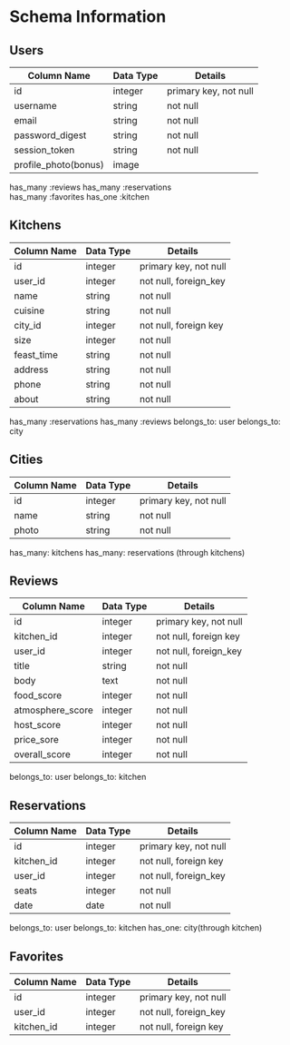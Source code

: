 # **Schema Information**  

## **Users**  

Column Name | Data Type | Details  
--- | --- | ---  
id | integer | primary key, not null  
username | string | not null  
email | string | not null  
password_digest | string | not null  
session_token | string | not null  
profile_photo(bonus) | image |  

has_many :reviews
has_many :reservations  
has_many :favorites
has_one :kitchen

## **Kitchens**  

Column Name | Data Type | Details  
--- | --- | ---  
id | integer | primary key, not null  
user_id | integer | not null, foreign_key   
name | string | not null  
cuisine | string | not null  
city_id | integer | not null, foreign key  
size | integer | not null    
feast_time | string | not null  
address | string | not null  
phone | string | not null  
about | string | not null  


has_many :reservations
has_many :reviews
belongs_to: user
belongs_to: city

## **Cities**  

Column Name | Data Type | Details  
--- | --- | ---  
id | integer | primary key, not null  
name | string | not null  
photo | string | not null  

has_many: kitchens
has_many: reservations (through  kitchens)

## **Reviews**  

Column Name | Data Type | Details  
--- | --- | ---  
id | integer | primary key, not null  
kitchen_id | integer | not null, foreign key  
user_id | integer | not null, foreign_key  
title | string | not null  
body | text | not null  
food_score | integer | not null
atmosphere_score | integer | not null
host_score | integer | not null
price_sore | integer | not null
overall_score | integer | not null

belongs_to: user
belongs_to: kitchen

## **Reservations**  

Column Name | Data Type | Details  
--- | --- | ---  
id | integer | primary key, not null  
kitchen_id | integer | not null, foreign key  
user_id | integer | not null, foreign_key  
seats | integer | not null  
date | date | not null  

belongs_to: user
belongs_to: kitchen
has_one: city(through kitchen)


## **Favorites**  
Column Name | Data Type | Details  
--- | --- | ---
id | integer | primary key, not null  
user_id | integer | not null, foreign_key  
kitchen_id | integer | not null, foreign key  
